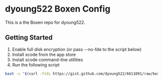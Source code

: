 # dyoung522 Boxen Config

This is a the Boxen repo for dyoung522.

## Getting Started

1. Enable full disk encryption (or pass --no-fde to the script below)
2. Install xcode from the app store
3. Install xcode command-line utilities
4. Run the following script

```bash
bash -c "$(curl -fsSL https://gist.github.com/dyoung522/6611091/raw/boxen-setup.sh)"
```
